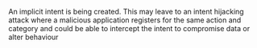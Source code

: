 
An implicit intent is being created. This may leave to an intent hijacking
attack where a malicious application registers for the same action and
category and could be able to intercept the intent to compromise data or
alter behaviour
